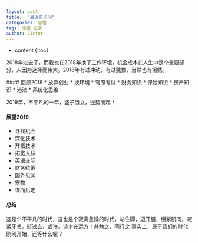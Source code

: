 ```yaml
---
layout: post
title:  "最近有点闲"
categories: 感悟
tags: 感悟 记录
author: Victor
---
```


* content
{:toc}

<p>
2018年过去了，而我也在2018年换了工作环境，机会成本在人生中是个重要部分，人因为选择而伟大。2018年有过冲动，有过犹豫，当然也有坦然。
</p>
#### 回顾2018
* 放弃创业
* 换环境
* 驾照考试
* 财务知识
* 保险知识
* 房产知识
* 港澳
* 系统化思维
<p>
2019年，不平凡的一年，竖子当立，逆势而起！
</p>

#### 展望2019
* 寻找机会
* 深化技术
* 开拓技术
* 拓宽人脉
* 英语交际
* 财务统筹
* 国外见闻
* 宠物
* 谋而后定

#### 总结
这是个不平凡的时代，这也是个寂寞急躁的时代，站住脚，迈开腿，绷紧肌肉，咬紧牙关，挺过去，或许，诗才在远方！共勉之，同行之
事实上，属于我们的时代刚刚开始，还等什么呢？
